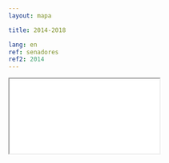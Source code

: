 ```yaml
---
layout: mapa

title: 2014-2018

lang: en
ref: senadores
ref2: 2014
---
```


<div>
<iframe class="mapa-iframe" src="../../repo_mapas/output/legislaturas/1989-presente/2014-2018_Senadores.html"></iframe>
</div>
